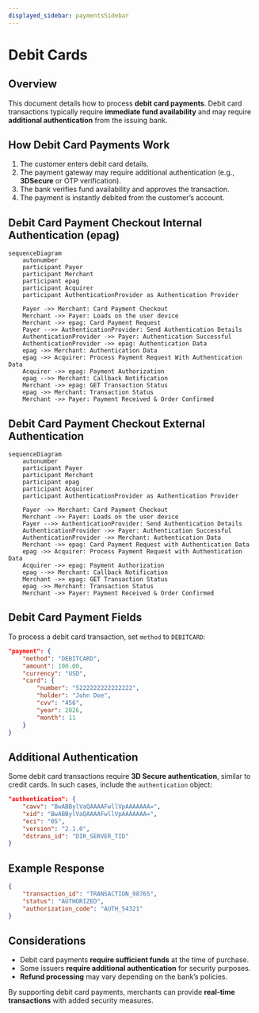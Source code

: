 ```yaml
---
displayed_sidebar: paymentsSidebar
---
```


# Debit Cards

## Overview

This document details how to process **debit card payments**. Debit card transactions typically require **immediate fund availability** and may require **additional authentication** from the issuing bank.

## How Debit Card Payments Work

1. The customer enters debit card details.
2. The payment gateway may require additional authentication (e.g., **3DSecure** or OTP verification).
3. The bank verifies fund availability and approves the transaction.
4. The payment is instantly debited from the customer’s account.

## Debit Card Payment Checkout Internal Authentication (epag)

```mermaid
sequenceDiagram
    autonumber
    participant Payer
    participant Merchant
    participant epag
    participant Acquirer
    participant AuthenticationProvider as Authentication Provider

    Payer ->> Merchant: Card Payment Checkout
    Merchant ->> Payer: Loads on the user device
    Merchant ->> epag: Card Payment Request
    Payer -->> AuthenticationProvider: Send Authentication Details
    AuthenticationProvider ->> Payer: Authentication Successful
    AuthenticationProvider ->> epag: Authentication Data
    epag ->> Merchant: Authentication Data
    epag ->> Acquirer: Process Payment Request With Authentication Data
    Acquirer ->> epag: Payment Authorization
    epag -->> Merchant: Callback Notification
    Merchant ->> epag: GET Transaction Status
    epag ->> Merchant: Transaction Status
    Merchant ->> Payer: Payment Received & Order Confirmed
```
## Debit Card Payment Checkout External Authentication

```mermaid
sequenceDiagram
    autonumber
    participant Payer
    participant Merchant
    participant epag
    participant Acquirer
    participant AuthenticationProvider as Authentication Provider

    Payer ->> Merchant: Card Payment Checkout
    Merchant ->> Payer: Loads on the user device
    Payer -->> AuthenticationProvider: Send Authentication Details
    AuthenticationProvider ->> Payer: Authentication Successful
    AuthenticationProvider ->> Merchant: Authentication Data
    Merchant ->> epag: Card Payment Request with Authentication Data
    epag ->> Acquirer: Process Payment Request with Authentication Data
    Acquirer ->> epag: Payment Authorization
    epag -->> Merchant: Callback Notification
    Merchant ->> epag: GET Transaction Status
    epag ->> Merchant: Transaction Status
    Merchant ->> Payer: Payment Received & Order Confirmed
```

## Debit Card Payment Fields

To process a debit card transaction, set `method` to `DEBITCARD`:

```json
"payment": {
    "method": "DEBITCARD",
    "amount": 100.00,
    "currency": "USD",
    "card": {
        "number": "5222222222222222",
        "holder": "John Doe",
        "cvv": "456",
        "year": 2026,
        "month": 11
    }
}
```

## Additional Authentication

Some debit card transactions require **3D Secure authentication**, similar to credit cards. In such cases, include the `authentication` object:

```json
"authentication": {
    "cavv": "BwABBylVaQAAAAFwllVpAAAAAAA=",
    "xid": "BwABBylVaQAAAAFwllVpAAAAAAA=",
    "eci": "05",
    "version": "2.1.0",
    "dstrans_id": "DIR_SERVER_TID"
}
```

## Example Response

```json
{
    "transaction_id": "TRANSACTION_98765",
    "status": "AUTHORIZED",
    "authorization_code": "AUTH_54321"
}
```

## Considerations

- Debit card payments **require sufficient funds** at the time of purchase.
- Some issuers **require additional authentication** for security purposes.
- **Refund processing** may vary depending on the bank’s policies.

By supporting debit card payments, merchants can provide **real-time transactions** with added security measures.


